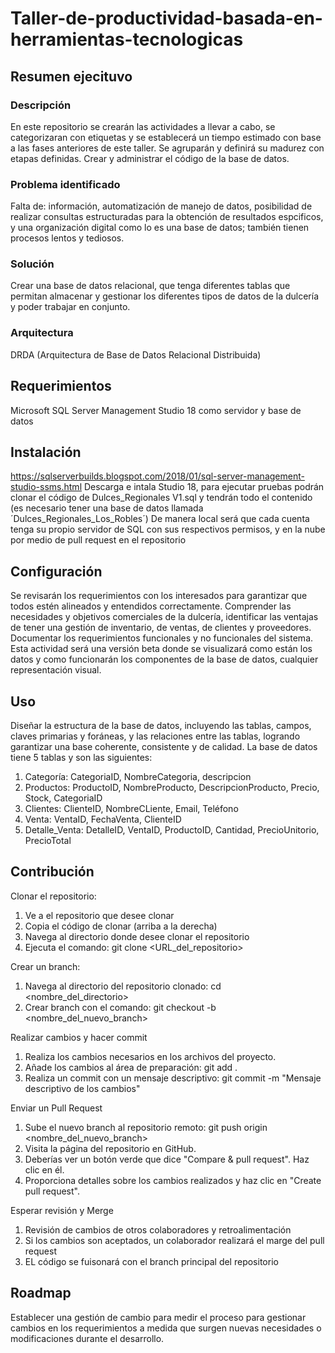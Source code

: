 # Taller-de-productividad-basada-en-herramientas-tecnologicas
## Resumen ejecituvo
### Descripción
En este repositorio se crearán las actividades a llevar a cabo, se categorizaran con etiquetas y se establecerá un tiempo estimado con base a las fases anteriores de este taller. Se agruparán y definirá su madurez con etapas definidas. Crear y administrar el código de la base de datos. 
### Problema identificado
Falta de: información, automatización de manejo de datos, posibilidad de realizar consultas estructuradas para la obtención de resultados espcificos, y una organización digital como lo es una base de datos; también tienen procesos lentos y tediosos.
### Solución
Crear una base de datos relacional, que tenga diferentes tablas que permitan almacenar y gestionar los diferentes tipos de datos de la dulcería y poder trabajar en conjunto.
### Arquitectura
DRDA (Arquitectura de Base de Datos Relacional Distribuida)

## Requerimientos
Microsoft SQL Server Management Studio 18 como servidor y base de datos

## Instalación 
https://sqlserverbuilds.blogspot.com/2018/01/sql-server-management-studio-ssms.html
Descarga e intala Studio 18, para ejecutar pruebas podrán clonar el código de Dulces_Regionales V1.sql y tendrán todo el contenido (es necesario tener una base de datos llamada ´Dulces_Regionales_Los_Robles´)
De manera local será que cada cuenta tenga su propio servidor de SQL con sus respectivos permisos, y en la nube por medio de pull request en el repositorio

## Configuración
Se revisarán los requerimientos con los interesados para garantizar que todos estén alineados y entendidos correctamente.
Comprender las necesidades y objetivos comerciales de la dulcería, identificar las ventajas de tener una gestión de inventario, de ventas, de clientes y proveedores. Documentar los requerimientos funcionales y no funcionales del sistema.
Esta actividad será una versión beta donde se visualizará como están los datos y como funcionarán los componentes de la base de datos, cualquier representación visual.

## Uso
Diseñar la estructura de la base de datos, incluyendo las tablas, campos, claves primarias y foráneas, y las relaciones entre las tablas, logrando garantizar una base coherente, consistente y de calidad.
La base de datos tiene 5 tablas y son las siguientes:
1. Categoría: CategoriaID, NombreCategoria, descripcion
2. Productos: ProductoID, NombreProducto, DescripcionProducto, Precio, Stock, CategoriaID
3. Clientes: ClienteID, NombreCLiente, Email, Teléfono
4. Venta: VentaID, FechaVenta, ClienteID
5. Detalle_Venta: DetalleID, VentaID, ProductoID, Cantidad, PrecioUnitorio, PrecioTotal

## Contribución
Clonar el repositorio:
1. Ve a el repositorio que desee clonar
2. Copia el código de clonar (arriba a la derecha)
3. Navega al directorio donde desee clonar el repositorio
4. Ejecuta el comando: git clone <URL_del_repositorio>

Crear un branch:
1. Navega al directorio del repositorio clonado: cd <nombre_del_directorio>
2. Crear branch con el comando: git checkout -b <nombre_del_nuevo_branch>

Realizar cambios y hacer commit
1. Realiza los cambios necesarios en los archivos del proyecto.
2. Añade los cambios al área de preparación: git add .
3. Realiza un commit con un mensaje descriptivo: git commit -m "Mensaje descriptivo de los cambios"

Enviar un Pull Request
1. Sube el nuevo branch al repositorio remoto: git push origin <nombre_del_nuevo_branch>
2. Visita la página del repositorio en GitHub.
3. Deberías ver un botón verde que dice "Compare & pull request". Haz clic en él.
4. Proporciona detalles sobre los cambios realizados y haz clic en "Create pull request".

Esperar revisión y Merge
1. Revisión de cambios de otros colaboradores y retroalimentación
2. Si los cambios son aceptados, un colaborador realizará el marge del pull request
3. EL código se fuisonará con el branch principal del repositorio

## Roadmap
Establecer una gestión de cambio para medir el proceso para gestionar cambios en los requerimientos a medida que surgen nuevas necesidades o modificaciones durante el desarrollo.

